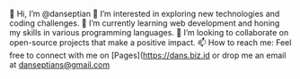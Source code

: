 👋 Hi, I’m @danseptian
👀 I’m interested in exploring new technologies and coding challenges.
🌱 I’m currently learning web development and honing my skills in various programming languages.
💞️ I’m looking to collaborate on open-source projects that make a positive impact.
📫 How to reach me: Feel free to connect with me on [Pages](https://dans.biz.id or drop me an email at danseptians@gmail.com

<!---
danseptian/danseptian is a ✨ special ✨ repository because its `README.md` (this file) appears on your GitHub profile.
You can click the Preview link to take a look at your changes.
--->
